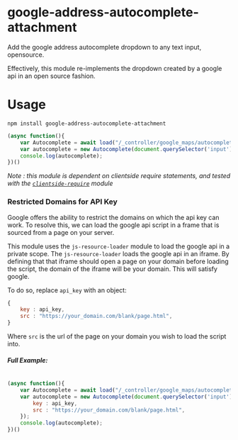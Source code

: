 # google-address-autocomplete-attachment

Add the google address autocomplete dropdown to any text input, opensource. 

Effectively, this module re-implements the dropdown created by a google api in an open source fashion.  

# Usage

`npm install google-address-autocomplete-attachment`

```js
(async function(){
    var Autocomplete = await load("/_controller/google_maps/autocomplete/full_address.js"); // load is provided by clientside-require
    var autocomplete = new Autocomplete(document.querySelector('input'), api_key);
    console.log(autocomplete);
})()
```

*Note : this module is dependent on clientside require statements, and tested with the [`clientside-require`](https://github.com/uladkasach/clientside-require) module*


### Restricted Domains for API Key
Google offers the ability to restrict the domains on which the api key can work. To resolve this, we can load the google api script in a frame that is sourced from a page on your server.

This module uses the `js-resource-loader` module to load the google api in a private scope. The `js-resource-loader` loads the google api in an iframe. By defining that that iframe should open a page on your domain before loading the script, the domain of the iframe will be your domain. This will satisfy google.

To do so, replace `api_key` with an object:
```js
{
    key : api_key,
    src : "https://your_domain.com/blank/page.html",
}
```

Where `src` is the url of the page on your domain you wish to load the script into.

##### Full Example:
```js

(async function(){
    var Autocomplete = await load("/_controller/google_maps/autocomplete/full_address.js"); // load is provided by clientside-require
    var autocomplete = new Autocomplete(document.querySelector('input'), {
        key : api_key,
        src : "https://your_domain.com/blank/page.html",
    });
    console.log(autocomplete);
})()
```
